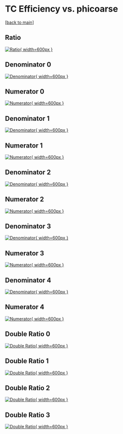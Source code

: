 # TC Efficiency vs. phicoarse

[[back to main](./)]



## Ratio

[![Ratio](../mtv/var/TC_loweta_11_-1_eff_phicoarse.png){ width=600px }](../mtv/var/TC_loweta_11_-1_eff_phicoarse.pdf)

## Denominator 0

[![Denominator](../mtv/den/TC_loweta_11_-1_eff_phicoarse_den0.png){ width=600px }](../mtv/den/TC_loweta_11_-1_eff_phicoarse_den0.pdf)

## Numerator 0

[![Numerator](../mtv/num/TC_loweta_11_-1_eff_phicoarse_num0.png){ width=600px }](../mtv/num/TC_loweta_11_-1_eff_phicoarse_num0.pdf)

## Denominator 1

[![Denominator](../mtv/den/TC_loweta_11_-1_eff_phicoarse_den1.png){ width=600px }](../mtv/den/TC_loweta_11_-1_eff_phicoarse_den1.pdf)

## Numerator 1

[![Numerator](../mtv/num/TC_loweta_11_-1_eff_phicoarse_num1.png){ width=600px }](../mtv/num/TC_loweta_11_-1_eff_phicoarse_num1.pdf)

## Denominator 2

[![Denominator](../mtv/den/TC_loweta_11_-1_eff_phicoarse_den2.png){ width=600px }](../mtv/den/TC_loweta_11_-1_eff_phicoarse_den2.pdf)

## Numerator 2

[![Numerator](../mtv/num/TC_loweta_11_-1_eff_phicoarse_num2.png){ width=600px }](../mtv/num/TC_loweta_11_-1_eff_phicoarse_num2.pdf)

## Denominator 3

[![Denominator](../mtv/den/TC_loweta_11_-1_eff_phicoarse_den3.png){ width=600px }](../mtv/den/TC_loweta_11_-1_eff_phicoarse_den3.pdf)

## Numerator 3

[![Numerator](../mtv/num/TC_loweta_11_-1_eff_phicoarse_num3.png){ width=600px }](../mtv/num/TC_loweta_11_-1_eff_phicoarse_num3.pdf)

## Denominator 4

[![Denominator](../mtv/den/TC_loweta_11_-1_eff_phicoarse_den4.png){ width=600px }](../mtv/den/TC_loweta_11_-1_eff_phicoarse_den4.pdf)

## Numerator 4

[![Numerator](../mtv/num/TC_loweta_11_-1_eff_phicoarse_num4.png){ width=600px }](../mtv/num/TC_loweta_11_-1_eff_phicoarse_num4.pdf)

## Double Ratio 0

[![Double Ratio](../mtv/ratio/TC_loweta_11_-1_eff_phicoarse_ratio0.png){ width=600px }](../mtv/ratio/TC_loweta_11_-1_eff_phicoarse_ratio0.pdf)

## Double Ratio 1

[![Double Ratio](../mtv/ratio/TC_loweta_11_-1_eff_phicoarse_ratio1.png){ width=600px }](../mtv/ratio/TC_loweta_11_-1_eff_phicoarse_ratio1.pdf)

## Double Ratio 2

[![Double Ratio](../mtv/ratio/TC_loweta_11_-1_eff_phicoarse_ratio2.png){ width=600px }](../mtv/ratio/TC_loweta_11_-1_eff_phicoarse_ratio2.pdf)

## Double Ratio 3

[![Double Ratio](../mtv/ratio/TC_loweta_11_-1_eff_phicoarse_ratio3.png){ width=600px }](../mtv/ratio/TC_loweta_11_-1_eff_phicoarse_ratio3.pdf)

